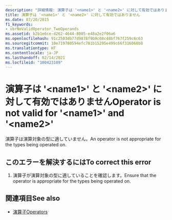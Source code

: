 ```yaml
---
description: "詳細情報: 演算子は '<name1>' と '<name2>' に対して有効ではありません"
title: 演算子は '<name1>' と '<name2>' に対して有効ではありません
ms.date: 07/20/2015
f1_keywords:
- vbrNoValidOperator_TwoOperands
ms.assetid: b2b1e6ce-d262-4644-8085-e48a2e2f06a6
ms.openlocfilehash: 91c2503db77d9878f9b9c08c48bf767f259c6c63
ms.sourcegitcommit: 10e719780594efc781b15295e499c66f316068b8
ms.translationtype: HT
ms.contentlocale: ja-JP
ms.lasthandoff: 02/14/2021
ms.locfileid: "100423109"
---
```

# <a name="operator-is-not-valid-for-name1-and-name2"></a><span data-ttu-id="2c2d1-103">演算子は '\<name1>' と '\<name2>' に対して有効ではありません</span><span class="sxs-lookup"><span data-stu-id="2c2d1-103">Operator is not valid for '\<name1>' and '\<name2>'</span></span>

<span data-ttu-id="2c2d1-104">演算子は演算対象の型に適していません。</span><span class="sxs-lookup"><span data-stu-id="2c2d1-104">An operator is not appropriate for the types being operated on.</span></span>  
  
## <a name="to-correct-this-error"></a><span data-ttu-id="2c2d1-105">このエラーを解決するには</span><span class="sxs-lookup"><span data-stu-id="2c2d1-105">To correct this error</span></span>  
  
1. <span data-ttu-id="2c2d1-106">演算子が演算対象の型に適していることを確認します。</span><span class="sxs-lookup"><span data-stu-id="2c2d1-106">Ensure that the operator is appropriate for the types being operated on.</span></span>  
  
## <a name="see-also"></a><span data-ttu-id="2c2d1-107">関連項目</span><span class="sxs-lookup"><span data-stu-id="2c2d1-107">See also</span></span>

- [<span data-ttu-id="2c2d1-108">演算子</span><span class="sxs-lookup"><span data-stu-id="2c2d1-108">Operators</span></span>](../language-reference/operators/index.md)
